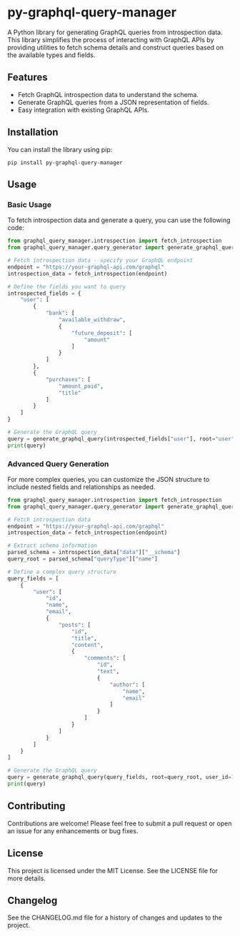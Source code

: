 # py-graphql-query-manager

A Python library for generating GraphQL queries from introspection data. This library simplifies the process of interacting with GraphQL APIs by providing utilities to fetch schema details and construct queries based on the available types and fields.

## Features

- Fetch GraphQL introspection data to understand the schema.
- Generate GraphQL queries from a JSON representation of fields.
- Easy integration with existing GraphQL APIs.

## Installation

You can install the library using pip:

```
pip install py-graphql-query-manager
```

## Usage

### Basic Usage

To fetch introspection data and generate a query, you can use the following code:

```python
from graphql_query_manager.introspection import fetch_introspection
from graphql_query_manager.query_generator import generate_graphql_query

# Fetch introspection data - specify your GraphQL endpoint
endpoint = "https://your-graphql-api.com/graphql"
introspection_data = fetch_introspection(endpoint)

# Define the fields you want to query
introspected_fields = {
    "user": [
        {
            "bank": [
                "available_withdraw",
                {
                    "future_deposit": [
                        "amount"
                    ]
                }
            ]
        },
        {
            "purchases": [
                "amount_paid",
                "title"
            ]
        }
    ]
}

# Generate the GraphQL query
query = generate_graphql_query(introspected_fields["user"], root="user", user_id=1)
print(query)
```

### Advanced Query Generation

For more complex queries, you can customize the JSON structure to include nested fields and relationships as needed.

```python
from graphql_query_manager.introspection import fetch_introspection
from graphql_query_manager.query_generator import generate_graphql_query

# Fetch introspection data
endpoint = "https://your-graphql-api.com/graphql"
introspection_data = fetch_introspection(endpoint)

# Extract schema information
parsed_schema = introspection_data["data"]["__schema"]
query_root = parsed_schema["queryType"]["name"]

# Define a complex query structure
query_fields = [
    {
        "user": [
            "id",
            "name",
            "email",
            {
                "posts": [
                    "id",
                    "title",
                    "content",
                    {
                        "comments": [
                            "id",
                            "text",
                            {
                                "author": [
                                    "name",
                                    "email"
                                ]
                            }
                        ]
                    }
                ]
            }
        ]
    }
]

# Generate the GraphQL query
query = generate_graphql_query(query_fields, root=query_root, user_id=1)
print(query)
```

## Contributing

Contributions are welcome! Please feel free to submit a pull request or open an issue for any enhancements or bug fixes.

## License

This project is licensed under the MIT License. See the LICENSE file for more details.

## Changelog

See the CHANGELOG.md file for a history of changes and updates to the project.